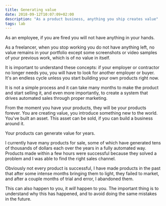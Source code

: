 ```yaml
---
title: Generating value
date: 2018-09-12T10:07:09+02:00
description: "As a product business, anything you ship creates value"
tags: lab
---
```


As an employee, if you are fired you will not have anything in your hands.

As a freelancer, when you stop working you do not have anything left, no value remains in your portfolio except some screenshots or video samples of your previous work, which is of no value in itself.

It is important to understand these concepts: if your employer or contractor no longer needs you, you will have to look for another employer or buyer. It's an endless cycle unless you start building your own products right now.

It is not a simple process and it can take many months to make the product and start selling it, and even more importantly, to create a system that drives automated sales through proper marketing.

From the moment you have your products, they will be your products forever. You are creating value, you introduce something new to the world. You've built an asset. This asset can be sold, if you can build a business around it.

Your products can generate value for years.

I currently have many products for sale, some of which have generated tens of thousands of dollars each over the years in a fully automated way. Products made within a few hours were successful because they solved a problem and I was able to find the right sales channel.

Obviously not every product is successful, I have made products in the past that after some intense months bringing them to light, they failed to market, and after a couple months of trial and error, I abandoned them.

This can also happen to you, it _will_ happen to you. The important thing is to understand why this has happened, and to avoid doing the same mistakes in the future.
